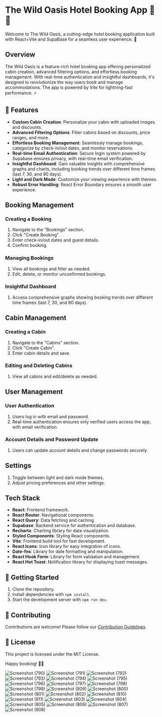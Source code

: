 #  The Wild Oasis Hotel Booking App 🏨🌴

Welcome to The Wild Oasis, a cutting-edge hotel booking application built with React+Vite  and SupaBase for a seamless user experience. 🚀

## Overview

The Wild Oasis is a feature-rich hotel booking app offering personalized cabin creation, advanced filtering options, and effortless booking management. With real-time authentication and insightful dashboards, it's designed to revolutionize the way users book and manage accommodations. The app is powered by Vite for lightning-fast performance. ⚡

## 🚀 Features

- **Custom Cabin Creation**: Personalize your cabin with uploaded images and discounts.
- **Advanced Filtering Options**: Filter cabins based on discounts, price ranges, and more.
- **Effortless Booking Management**: Seamlessly manage bookings, categorize by check-in/out dates, and monitor reservations.
- **Real-time Email Authentication**: Secure login system powered by Supabase ensures privacy, with real-time email verification.
- **Insightful Dashboard**: Gain valuable insights with comprehensive graphs and charts, including booking trends over different time frames (last 7, 30, and 90 days).
- **Light and Dark Mode**: Customize your viewing experience with themes.
- **Robust Error Handling**: React Error Boundary ensures a smooth user experience.

## Booking Management

### Creating a Booking

1. Navigate to the "Bookings" section.
2. Click "Create Booking".
3. Enter check-in/out dates and guest details.
4. Confirm booking.

### Managing Bookings

1. View all bookings and filter as needed.
2. Edit, delete, or monitor unconfirmed bookings.

### Insightful Dashboard

1. Access comprehensive graphs showing booking trends over different time frames (last 7, 30, and 90 days).

## Cabin Management

### Creating a Cabin

1. Navigate to the "Cabins" section.
2. Click "Create Cabin".
3. Enter cabin details and save.

### Editing and Deleting Cabins

1. View all cabins and edit/delete as needed.

## User Management

### User Authentication

1. Users log in with email and password.
2. Real-time authentication ensures only verified users access the app, with email verification.

### Account Details and Password Update

1. Users can update account details and change passwords securely.

## Settings

1. Toggle between light and dark mode themes.
2. Adjust pricing preferences and other settings.

## Tech Stack

- **React**: Frontend framework.
- **React Router**: Navigational components.
- **React Query**: Data fetching and caching.
- **Supabase**: Backend service for authentication and database.
- **Recharts**: Charting library for data visualization.
- **Styled Components**: Styling React components.
- **Vite**: Frontend build tool for fast development.
- **React Icons**: Icon library for easy integration of icons.
- **Date-fns**: Library for date formatting and manipulation.
- **React Hook Form**: Library for form validation and management.
- **React Hot Toast**: Notification library for displaying toast messages.


## 🚀 Getting Started

1. Clone the repository.
2. Install dependencies with `npm install`.
3. Start the development server with `npm run dev`.

## 🤝 Contributing

Contributions are welcome! Please follow our [Contribution Guidelines](CONTRIBUTING.md).

## 📄 License

This project is licensed under the MIT License.

Happy booking! 🌟🏨

![Screenshot (790)](https://github.com/M6526/Wild-Oasis/assets/85380599/30b064e1-a339-463d-b5b7-ca8915a4f92a)
![Screenshot (791)](https://github.com/M6526/Wild-Oasis/assets/85380599/ab5ada56-3b76-4186-b9f7-5404e9be57b9)
![Screenshot (792)](https://github.com/M6526/Wild-Oasis/assets/85380599/36b02788-3d6b-4f8a-9bfd-2fd1d58ccc89)
![Screenshot (793)](https://github.com/M6526/Wild-Oasis/assets/85380599/1780cc13-ad9d-4e46-b48a-98b5cd1cd6a0)
![Screenshot (794)](https://github.com/M6526/Wild-Oasis/assets/85380599/76ea9a27-2a14-4dec-b254-9f5402960ac7)
![Screenshot (795)](https://github.com/M6526/Wild-Oasis/assets/85380599/fe5ae777-37f0-47ec-b12d-1eca047775bb)
![Screenshot (796)](https://github.com/M6526/Wild-Oasis/assets/85380599/8df3f42d-a713-485e-b130-c797e6b0bc4e)
![Screenshot (797)](https://github.com/M6526/Wild-Oasis/assets/85380599/9b8bfdf2-2356-4734-9fd2-943d1ba20ce7)
![Screenshot (798)](https://github.com/M6526/Wild-Oasis/assets/85380599/a109165b-1a13-4369-90f8-446ee3821c3d)
![Screenshot (799)](https://github.com/M6526/Wild-Oasis/assets/85380599/488834e6-2449-4c96-bf57-04f867b4eb53)
![Screenshot (809)](https://github.com/M6526/Wild-Oasis/assets/85380599/a4a06474-91f2-4a78-822f-fe7c9e08c160)
![Screenshot (800)](https://github.com/M6526/Wild-Oasis/assets/85380599/10ec1708-c557-46a2-bc8c-81d1cb5be146)
![Screenshot (801)](https://github.com/M6526/Wild-Oasis/assets/85380599/7eead5fe-863b-401c-9943-ed3097d200e0)
![Screenshot (802)](https://github.com/M6526/Wild-Oasis/assets/85380599/027e02ab-8ec4-4377-a080-fd42e6e1b267)
![Screenshot (810)](https://github.com/M6526/Wild-Oasis/assets/85380599/f65e1617-dc60-448d-9435-75b64c1152fb)
![Screenshot (811)](https://github.com/M6526/Wild-Oasis/assets/85380599/ca1ff68c-0c1b-400a-8fd4-70c6944e1306)
![Screenshot (803)](https://github.com/M6526/Wild-Oasis/assets/85380599/9f3f6479-e190-4ec5-9da0-dfd0340a9e11)
![Screenshot (804)](https://github.com/M6526/Wild-Oasis/assets/85380599/80e41ab2-620c-4217-a153-7e2beb2b3a58)
![Screenshot (805)](https://github.com/M6526/Wild-Oasis/assets/85380599/78fd12d4-aaae-4377-9809-8eae5a87b46e)
![Screenshot (806)](https://github.com/M6526/Wild-Oasis/assets/85380599/0a2ee002-06f5-4387-8d52-15c6cc127e78)
![Screenshot (807)](https://github.com/M6526/Wild-Oasis/assets/85380599/ac207aae-1476-480b-86e5-c8e46600353f)
![Screenshot (808)](https://github.com/M6526/Wild-Oasis/assets/85380599/625ce690-0a62-4a79-a152-829c240fb44e)
